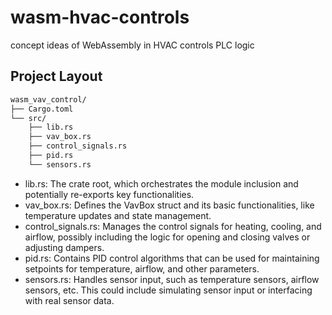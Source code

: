 # wasm-hvac-controls
concept ideas of WebAssembly in HVAC controls PLC logic

## Project Layout
```bash
wasm_vav_control/
├── Cargo.toml
└── src/
    ├── lib.rs
    ├── vav_box.rs
    ├── control_signals.rs
    ├── pid.rs
    └── sensors.rs
```

* lib.rs: The crate root, which orchestrates the module inclusion and potentially re-exports key functionalities.
* vav_box.rs: Defines the VavBox struct and its basic functionalities, like temperature updates and state management.
* control_signals.rs: Manages the control signals for heating, cooling, and airflow, possibly including the logic for opening and closing valves or adjusting dampers.
* pid.rs: Contains PID control algorithms that can be used for maintaining setpoints for temperature, airflow, and other parameters.
* sensors.rs: Handles sensor input, such as temperature sensors, airflow sensors, etc. This could include simulating sensor input or interfacing with real sensor data.